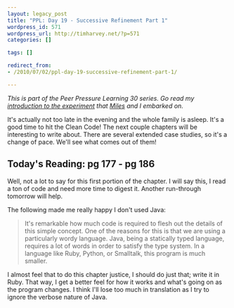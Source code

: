 ```yaml
---
layout: legacy_post
title: "PPL: Day 19 - Successive Refinement Part 1"
wordpress_id: 571
wordpress_url: http://timharvey.net/?p=571
categories: []

tags: []

redirect_from:
- /2010/07/02/ppl-day-19-successive-refinement-part-1/

---
```

_This is part of the Peer Pressure Learning 30 series. Go read my [introduction to the experiment](/2010/06/11/peer-pressure-learning-experiment/) that [Miles](http://mileszs.com/) and I embarked on._

It's actually not too late in the evening and the whole family is asleep. It's a good time to hit the Clean Code! The next couple chapters will be interesting to write about. There are several extended case studies, so it's a change of pace. We'll see what comes out of them!

## Today's Reading: pg 177 - pg 186

Well, not a lot to say for this first portion of the chapter. I will say this, I read a ton of code and need more time to digest it. Another run-through tomorrow will help.

The following made me really happy I don't used Java:

> It's remarkable how much code is required to flesh out the details of this simple concept. One of the reasons for this is that we are using a particularly wordy language. Java, being a statically typed language, requires a lot of words in order to satisfy the type system. In a language like Ruby, Python, or Smalltalk, this program is much smaller.

I almost feel that to do this chapter justice, I should do just that; write it in Ruby. That way, I get a better feel for how it works and what's going on as the program changes. I think I'll lose too much in translation as I try to ignore the verbose nature of Java.
